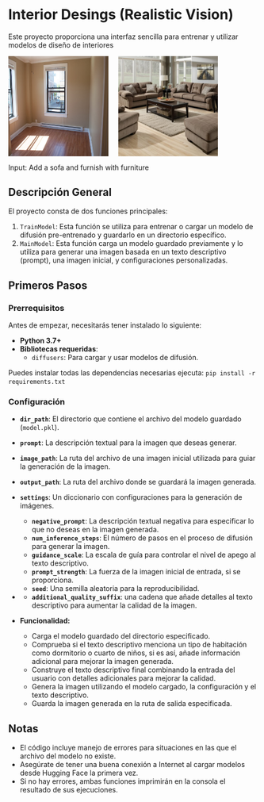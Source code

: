 # Interior Desings (Realistic Vision)

Este proyecto proporciona una interfaz sencilla para entrenar y utilizar modelos de diseño de interiores


<div style="display: flex;">
    <img src="resources/input.jpg" alt="Input" style="width: 40%; margin-right: 20px;">
    <img src="resources/output.jpg" alt="Output" style="width: 40%;">
</div>

Input: Add a sofa and furnish with furniture

## Descripción General

El proyecto consta de dos funciones principales:

1.  `TrainModel`: Esta función se utiliza para entrenar o cargar un modelo de difusión pre-entrenado y guardarlo en un directorio específico.
2.  `MainModel`: Esta función carga un modelo guardado previamente y lo utiliza para generar una imagen basada en un texto descriptivo (prompt), una imagen inicial, y configuraciones personalizadas.

## Primeros Pasos

### Prerrequisitos

Antes de empezar, necesitarás tener instalado lo siguiente:

*   **Python 3.7+**
*   **Bibliotecas requeridas**:
    *   `diffusers`: Para cargar y usar modelos de difusión.

Puedes instalar todas las dependencias necesarias ejecuta: `pip install -r requirements.txt`


### Configuración

*   **`dir_path`**: El directorio que contiene el archivo del modelo guardado (`model.pkl`).
*   **`prompt`**: La descripción textual para la imagen que deseas generar.
*   **`image_path`**: La ruta del archivo de una imagen inicial utilizada para guiar la generación de la imagen.
*   **`output_path`**: La ruta del archivo donde se guardará la imagen generada.
*   **`settings`**: Un diccionario con configuraciones para la generación de imágenes.
    *   **`negative_prompt`**: La descripción textual negativa para especificar lo que no deseas en la imagen generada.
    *   **`num_inference_steps`**: El número de pasos en el proceso de difusión para generar la imagen.
    *   **`guidance_scale`**: La escala de guía para controlar el nivel de apego al texto descriptivo.
    *   **`prompt_strength`**: La fuerza de la imagen inicial de entrada, si se proporciona.
    *   **`seed`**: Una semilla aleatoria para la reproducibilidad.
*   *   **`additional_quality_suffix`**: una cadena que añade detalles al texto descriptivo para aumentar la calidad de la imagen.

*   **Funcionalidad:**
    *   Carga el modelo guardado del directorio especificado.
    *   Comprueba si el texto descriptivo menciona un tipo de habitación como dormitorio o cuarto de niños, si es así, añade información adicional para mejorar la imagen generada.
    *   Construye el texto descriptivo final combinando la entrada del usuario con detalles adicionales para mejorar la calidad.
    *   Genera la imagen utilizando el modelo cargado, la configuración y el texto descriptivo.
    *   Guarda la imagen generada en la ruta de salida especificada.

## Notas

*   El código incluye manejo de errores para situaciones en las que el archivo del modelo no existe.
*   Asegúrate de tener una buena conexión a Internet al cargar modelos desde Hugging Face la primera vez.
*   Si no hay errores, ambas funciones imprimirán en la consola el resultado de sus ejecuciones.